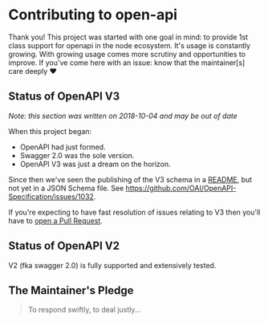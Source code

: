 # Contributing to open-api

Thank you!  This project was started with one goal in mind: to provide 1st class
support for openapi in the node ecosystem.  It's usage is constantly growing.  With
growing usage comes more scrutiny and opportunities to improve.  If you've come here
with an issue: know that the maintainer[s] care deeply :heart:

## Status of OpenAPI V3

_Note: this section was written on 2018-10-04 and may be out of date_

When this project began:
* OpenAPI had just formed.
* Swagger 2.0 was the sole version.
* OpenAPI V3 was just a dream on the horizon.

Since then we've seen the publishing of the V3 schema in a
[README](https://github.com/OAI/OpenAPI-Specification/blob/master/versions/3.0.0.md),
but not yet in a JSON Schema file.  See
https://github.com/OAI/OpenAPI-Specification/issues/1032.

If you're expecting to have fast resolution of issues relating to V3 then you'll have
to [open a Pull Request](https://github.com/kogosoftwarellc/open-api).

## Status of OpenAPI V2

V2 (fka swagger 2.0) is fully supported and extensively tested.

## The Maintainer's Pledge

> To respond swiftly, to deal justly...
